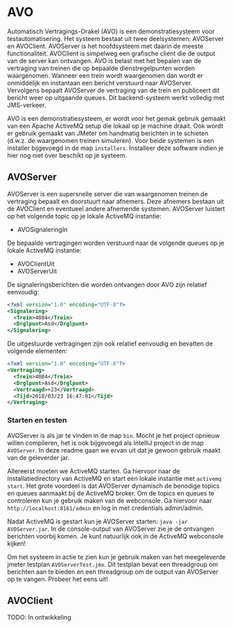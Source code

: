 # AVO

Automatisch Vertragings-Orakel (AVO) is een demonstratiesysteem voor testautomatisering. Het systeem bestaat uit twee deelsystemen: AVOServer en AVOClient. AVOServer is het hoofdsysteem met daarin de meeste functionaliteit. AVOClient is simpelweg een grafische client die de output van de server kan ontvangen. AVO is belast met het bepalen van de vertraging van treinen die op bepaalde dienstregelpunten worden waargenomen. Wanneer een trein wordt waargenomen dan wordt er onmiddelijk en instantaan een bericht verstuurd naar AVOServer. Vervolgens bepaalt AVOServer de vertraging van de trein en publiceert dit bericht weer op uitgaande queues. Dit backend-systeem werkt volledig met JMS-verkeer.

AVO is een demonstratiesysteem, er wordt voor het gemak gebruik gemaakt van een Apache ActiveMQ setup die lokaal op je machine draait. Ook wordt er gebruik gemaakt van JMeter om handmatig berichten in te schieten (d.w.z. de waargenomen treinen simuleren). Voor beide systemen is een installer bijgevoegd in de map `installers`. Installeer deze software indien je hier nog niet over beschikt op je systeem.

## AVOServer

AVOServer is een supersnelle server die van waargenomen treinen de vertraging bepaalt en doorstuurt naar afnemers. Deze afnemers bestaan uit de AVOClient en eventueel andere afnemende systemen. AVOServer luistert op het volgende topic op je lokale ActiveMQ instantie:

* AVOSignaleringIn

De bepaalde vertragingen worden verstuurd naar de volgende queues op je lokale ActiveMQ instantie:

* AVOClientUit
* AVOServerUit

De signaleringsberichten die worden ontvangen door AVO zijn relatief eenvoudig:

```xml
<?xml version="1.0" encoding="UTF-8"?>
<Signalering>
  <Trein>4084</Trein>
  <Drglpunt>Asd</Drglpunt>
</Signalering>
```

De uitgestuurde vertragingen zijn ook relatief eenvoudig en bevatten de volgende elementen:

```xml
<?xml version="1.0" encoding="UTF-8"?>
<Vertraging>
  <Trein>4084</Trein>
  <Drglpunt>Asd</Drglpunt>
  <Vertraagd>+23</Vertraagd>
  <Tijd>2018/03/23 16:47:01</Tijd>
</Vertraging>
```

### Starten en testen

AVOServer is als jar te vinden in de map `bin`. Mocht je het project opnieuw willen compileren, het is ook bijgevoegd als IntelliJ project in de map `AVOServer`. In deze readme gaan we ervan uit dat je gewoon gebruik maakt van de geleverder jar.

Allereerst moeten we ActiveMQ starten. Ga hiervoor naar de installatiedirectory van ActiveMQ en start een lokale instantie met `activemq start`. Het grote voordeel is dat AVOServer dynamisch de benodige topics en queues aanmaakt bij de ActiveMQ broker. Om de topics en queues te controleren kun je gebruik maken van de webconsole. Ga hiervoor naar `http://localhost:8161/admin` en log in met credentials admin/admin.

Nadat ActiveMQ is gestart kun je AVOServer starten: `java -jar AVOServer.jar`. In de console-output van AVOServer zie je de ontvangen berichten voorbij komen. Je kunt natuurlijk ook in de ActiveMQ webconsole kijken!

Om het systeem in actie te zien kun je gebruik maken van het meegeleverde jmeter testplan `AVOServerTest.jmx`. Dit testplan bevat een threadgroup om berichten aan te bieden en een threadgroup om de output van AVOServer op te vangen. Probeer het eens uit!

## AVOClient

TODO: In ontwikkeling
